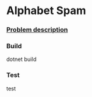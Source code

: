 # Alphabet Spam

### [Problem description](https://open.kattis.com/problems/alphabetspam)

### Build
dotnet build

### Test
test
